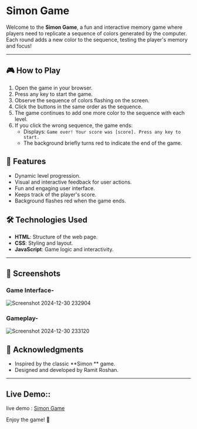 # Simon Game

Welcome to the **Simon Game**, a fun and interactive memory game where players need to replicate a sequence of colors generated by the computer. Each round adds a new color to the sequence, testing the player's memory and focus!

---

## 🎮 How to Play
1. Open the game in your browser.
2. Press any key to start the game.
3. Observe the sequence of colors flashing on the screen.
4. Click the buttons in the same order as the sequence.
5. The game continues to add one more color to the sequence with each level.
6. If you click the wrong sequence, the game ends:
   - Displays: `Game over! Your score was [score]. Press any key to start.`
   - The background briefly turns red to indicate the end of the game.


## 🚀 Features
- Dynamic level progression.
- Visual and interactive feedback for user actions.
- Fun and engaging user interface.
- Keeps track of the player's score.
- Background flashes red when the game ends.

## 🛠️ Technologies Used
- **HTML**: Structure of the web page.
- **CSS**: Styling and layout.
- **JavaScript**: Game logic and interactivity.

---

## 🎨 Screenshots
### Game Interface-
![Screenshot 2024-12-30 232904](https://github.com/user-attachments/assets/639d51e9-f090-42fe-9ecb-945844f22940)


### Gameplay-
![Screenshot 2024-12-30 233120](https://github.com/user-attachments/assets/11bb4f1d-9c4c-46c9-8be5-6ba8f7840c77)


## 💌 Acknowledgments
- Inspired by the classic **Simon ** game.
- Designed and developed by Ramit Roshan.

---

## Live Demo::
live demo : [Simon Game](https://simon-game-ly0i528wh-ramit-roshans-projects.vercel.app/)

Enjoy the game! 🎉
